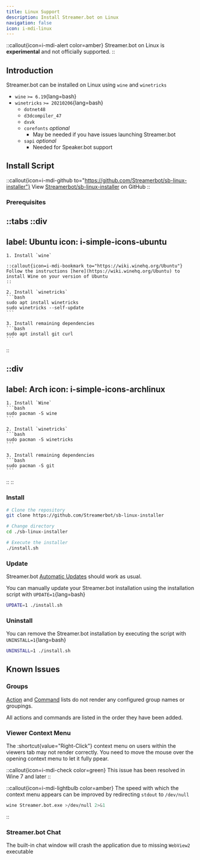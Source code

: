 ```yaml
---
title: Linux Support
description: Install Streamer.bot on Linux
navigation: false
icon: i-mdi-linux
---
```


::callout{icon=i-mdi-alert color=amber}
Streamer.bot on Linux is **experimental** and not officially supported.
::

## Introduction
Streamer.bot can be installed on Linux using `wine` and `winetricks`

- `wine` `>= 6.19`{lang=bash}
- `winetricks` `>= 20210206`{lang=bash}
  - `dotnet48`
  - `d3dcompiler_47`
  - `dxvk`
  - `corefonts` *optional*
    - May be needed if you have issues launching Streamer.bot
  - `sapi` *optional*
    - Needed for Speaker.bot support

## Install Script

::callout{icon=i-mdi-github to="https://github.com/Streamerbot/sb-linux-installer"}
View [Streamerbot/sb-linux-installer](https://github.com/Streamerbot/sb-linux-installer) on GitHub
::

### Prerequisites

::tabs
  ::div
  ---
  label: Ubuntu
  icon: i-simple-icons-ubuntu
  ---
    1. Install `wine`

    ::callout{icon=i-mdi-bookmark to="https://wiki.winehq.org/Ubuntu"}
    Follow the instructions [here](https://wiki.winehq.org/Ubuntu) to install Wine on your version of Ubuntu
    ::

    2. Install `winetricks`
    ```bash
    sudo apt install winetricks
    sudo winetricks --self-update
    ```

    3. Install remaining dependencies
    ```bash
    sudo apt install git curl
    ```
  ::

  ::div
  ---
  label: Arch
  icon: i-simple-icons-archlinux
  ---
    1. Install `Wine`
    ```bash
    sudo pacman -S wine
    ```

    2. Install `winetricks`
    ```bash
    sudo pacman -S winetricks
    ```

    3. Install remaining dependencies
    ```bash
    sudo pacman -S git
    ```
  ::
::

### Install

```bash [sb-linux-installer]
# Clone the repository
git clone https://github.com/Streamerbot/sb-linux-installer

# Change directory
cd ./sb-linux-installer

# Execute the installer
./install.sh
```

### Update
Streamer.bot [Automatic Updates](/get-started/installation#automatic-updates) should work as usual.

You can manually update your Streamer.bot installation using the installation script with `UPDATE=1`{lang=bash}

```bash [sb-linux-installer]
UPDATE=1 ./install.sh
```

### Uninstall
You can remove the Streamer.bot installation by executing the script with `UNINSTALL=1`{lang=bash}

```bash [sb-linux-installer]
UNINSTALL=1 ./install.sh
```

## Known Issues

### Groups
[Action](/guide/actions) and [Command](/guide/commands) lists do not render any configured group names or groupings.

All actions and commands are listed in the order they have been added.

### Viewer Context Menu
The :shortcut{value="Right-Click"} context menu on users within the viewers tab may not render correctly. You need to move the mouse over the opening context menu to let it fully ppear.

::callout{icon=i-mdi-check color=green}
This issue has been resolved in Wine 7 and later
::

::callout{icon=i-mdi-lightbulb color=amber}
  The speed with which the context menu appears can be improved by redirecting `stdout` to `/dev/null`

  ```bash
  wine Streamer.bot.exe >/dev/null 2>&1
  ```
::

### Streamer.bot Chat
The built-in chat window will crash the application due to missing `WebView2` executable